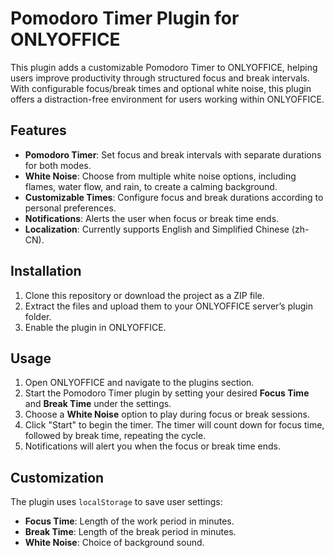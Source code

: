 # Pomodoro Timer Plugin for ONLYOFFICE

This plugin adds a customizable Pomodoro Timer to ONLYOFFICE, helping users improve productivity through structured focus and break intervals. With configurable focus/break times and optional white noise, this plugin offers a distraction-free environment for users working within ONLYOFFICE.

## Features

- **Pomodoro Timer**: Set focus and break intervals with separate durations for both modes.
- **White Noise**: Choose from multiple white noise options, including flames, water flow, and rain, to create a calming background.
- **Customizable Times**: Configure focus and break durations according to personal preferences.
- **Notifications**: Alerts the user when focus or break time ends.
- **Localization**: Currently supports English and Simplified Chinese (zh-CN).

## Installation

1. Clone this repository or download the project as a ZIP file.
2. Extract the files and upload them to your ONLYOFFICE server’s plugin folder.
3. Enable the plugin in ONLYOFFICE.

## Usage

1. Open ONLYOFFICE and navigate to the plugins section.
2. Start the Pomodoro Timer plugin by setting your desired **Focus Time** and **Break Time** under the settings.
3. Choose a **White Noise** option to play during focus or break sessions.
4. Click "Start" to begin the timer. The timer will count down for focus time, followed by break time, repeating the cycle.
5. Notifications will alert you when the focus or break time ends.

## Customization

The plugin uses `localStorage` to save user settings:
- **Focus Time**: Length of the work period in minutes.
- **Break Time**: Length of the break period in minutes.
- **White Noise**: Choice of background sound.